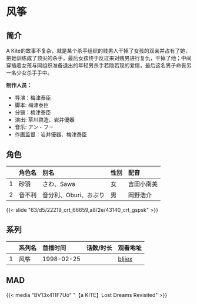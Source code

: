# 风筝



## 简介

A Kite的故事不复杂，就是某个杀手组织的贱男人干掉了女孩的双亲并占有了她，把她训练成了顶尖的杀手，最后女孩终于反过来对贱男进行复仇，干掉了他；中间穿插着女孩与同组织准备退出的年轻男杀手若隐若现的爱情，最后这名男子命丧另一名少女杀手手中。

**制作人员：**
- 导演：梅津泰臣
- 脚本: 梅津泰臣
- 分镜：梅津泰臣
- 演出: 草川啓造、岩井優器
- 音乐: アン・フー
- 作画监督：岩井優器、梅津泰臣


## 角色

|     |   角色名   |   别名  | 性别 |  配音  |
|:--- |:------  |:----      |:---  |:--   |
| 1 | 砂羽 | さわ、Sawa | 女 | 吉田小南美 |
| 2 | 音不利 | 音分利、Oburi、おぶり | 男 | 岡野浩介 |

{{< slide "63/d5/22219_crt_66659,a8/2e/43140_crt_gspsk" >}}

## 系列

|     |   系列名   |   首播时间  | 话数/时长  | 观看地址 |
|:---  |:------    |:----      |:---       |:---  |
| 1 | 风筝 | 1998-02-25 |  | [bljiex](https://svip.bljiex.cc/?wd=风筝)  |

## MAD

{{< media  "BV13x411F7Uo"
"【a KITE】Lost Dreams Revisited"  >}}
